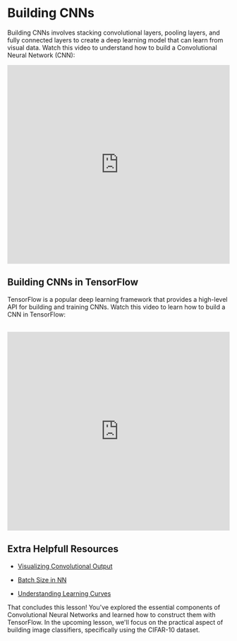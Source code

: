 # Building CNNs
Building CNNs involves stacking convolutional layers, pooling layers, and fully connected layers to create a deep learning model that can learn from visual data. Watch this video to understand how to build a Convolutional Neural Network (CNN):
<iframe width="100%" height="450" src="https://www.youtube.com/embed/NmLK_WQBxB4?si=BncAtQqDDxOKPK4p&amp;start=1650&end=2483" title="YouTube video player" frameborder="0" allow="accelerometer; autoplay; clipboard-write; encrypted-media; gyroscope; picture-in-picture; web-share" allowfullscreen></iframe>

## Building CNNs in TensorFlow
TensorFlow is a popular deep learning framework that provides a high-level API for building and training CNNs. Watch this video to learn how to build a CNN in TensorFlow:

</br>

<iframe width="100%" height="450" src="https://www.youtube.com/embed/eMMZpas-zX0?si=Ub-JrMhkFfHaBPI5" title="YouTube video player" frameborder="0" allow="accelerometer; autoplay; clipboard-write; encrypted-media; gyroscope; picture-in-picture; web-share" allowfullscreen></iframe>


## Extra Helpfull Resources
- [Visualizing Convolutional Output](https://www.youtube.com/watch?v=ho6JXE3EbZ8)

- [Batch Size in NN](https://www.youtube.com/watch?v=dSqKGNT0qaw)

- [Understanding Learning Curves](https://www.youtube.com/watch?v=nt5DwCuYY5c)

That concludes this lesson! You've explored the essential components of Convolutional Neural Networks and learned how to construct them with TensorFlow. In the upcoming lesson, we'll focus on the practical aspect of building image classifiers, specifically using the CIFAR-10 dataset.
